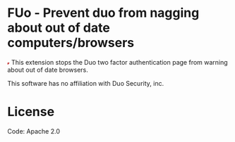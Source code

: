 # FUo - Prevent duo from nagging about out of date computers/browsers
<img src="logo.svg" alt="FUo logo" width="5rem" height="5rem" />
This extension stops the Duo two factor authentication page from warning about out of date browsers.

This software has no affiliation with Duo Security, inc.

# License
Code: Apache 2.0
